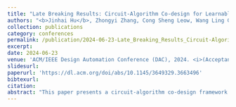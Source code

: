 ```yaml
---
title: "Late Breaking Results: Circuit-Algorithm Co-design for Learnable Audio Analog Front-End"
authors: "<b>Jinhai Hu</b>, Zhongyi Zhang, Cong Sheng Leow, Wang Ling Goh, Yuan Gao"
collection: publications
category: conferences
permalink: /publication/2024-06-23-Late_Breaking_Results_Circuit-Algorithm_Co-design_for_Learnable_Audio_Analog_Front-End
excerpt: 
date: 2024-06-23
venue: 'ACM/IEEE Design Automation Conference (DAC), 2024. <i>(Acceptance rate = 22%)</i>'
slidesurl: 
paperurl: 'https://dl.acm.org/doi/abs/10.1145/3649329.3663496'
bibtexurl: 
citation: 
abstract: "This paper presents a circuit-algorithm co-design framework for learnable audio analog front-end (AFE) which includes an analog filterbank for feature extraction and a classifier based on Depthwise Separable Convolutional Neural Network (DSCNN). Instead of the traditional approach to design the analog filterbank and digital classifier separately, a learnable filterbank is proposed and its source-follower bandpass filter (SF-BPF) parameters are optimized together with the neural network classifier in a signal-to-noise ratio (SNR)-aware training process. A new system criterion function (L<sub>BPF</sub>) is proposed to include classification loss and filter performance into the training process. The optimized audio AFE achieves 10.6% and 11.7% reduction in BPF power and chip area, respectively. Meanwhile, this approach achieved 88.6%--94.5% accuracy for 10-keyword classification task across a wide range of input signal SNR from 5dB to 20dB, with only 16k trainable parameters."
---
```

